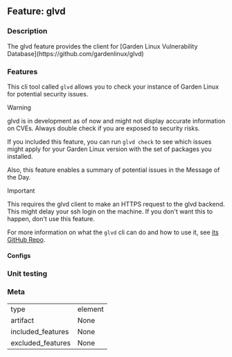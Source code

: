 ## Feature: glvd
### Description
<website-feature>
The glvd feature provides the client for [Garden Linux Vulnerability Database](https://github.com/gardenlinux/glvd)
</website-feature>

### Features

This cli tool called `glvd` allows you to check your instance of Garden Linux for potential security issues.

> [!WARNING] 
> glvd is in development as of now and might not display accurate information on CVEs.
> Always double check if you are exposed to security risks.

If you included this feature, you can run `glvd check` to see which issues might apply for your Garden Linux version with the set of packages you installed.

Also, this feature enables a summary of potential issues in the Message of the Day.

> [!IMPORTANT]  
> This requires the glvd client to make an HTTPS request to the glvd backend.
> This might delay your ssh login on the machine.
> If you don't want this to happen, don't use this feature.

For more information on what the `glvd` cli can do and how to use it, see [its GitHub Repo](https://github.com/gardenlinux/package-glvd).

#### Configs

### Unit testing

### Meta
|||
|---|---|
|type|element|
|artifact|None|
|included_features|None|
|excluded_features|None|

